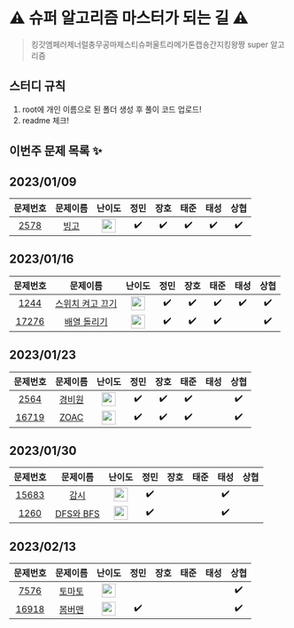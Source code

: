 # ⚠️ 슈퍼 알고리즘 마스터가 되는 길 ⚠️

> 킹갓엠페러제너럴충무공마제스티슈퍼울트라메가톤캡숑간지킹왕짱 super 알고리즘

## 스터디 규칙

1. root에 개인 이름으로 된 폴더 생성 후 풀이 코드 업로드!
2. readme 체크!

## 이번주 문제 목록 ✨

## 2023/01/09

|                        문제번호                         |                                문제이름                                 |                                      난이도                                       |        정민        |        장호        |        태준        |        태성        |        상협        |
| :-----------------------------------------------------: | :---------------------------------------------------------------------: | :-------------------------------------------------------------------------------: | :----------------: | :----------------: | :----------------: | :----------------: | :----------------: |
| <a href="https://www.acmicpc.net/problem/2578">2578</a> | <a href="https://www.acmicpc.net/problem/1089" target="_blank">빙고</a> | <img height="25px" width="25px" src="https://static.solved.ac/tier_small/7.svg"/> | :heavy_check_mark: | :heavy_check_mark: | :heavy_check_mark: | :heavy_check_mark: | :heavy_check_mark: |

## 2023/01/16

|                         문제번호                          |                                      문제이름                                       |                                      난이도                                       |        정민        |        장호        |        태준        |        태성        |        상협        |
| :-------------------------------------------------------: | :---------------------------------------------------------------------------------: | :-------------------------------------------------------------------------------: | :----------------: | :----------------: | :----------------: | :----------------: | :----------------: |
|  <a href="https://www.acmicpc.net/problem/1244">1244</a>  | <a href="https://www.acmicpc.net/problem/1244" target="_blank">스위치 켜고 끄기</a> | <img height="25px" width="25px" src="https://static.solved.ac/tier_small/7.svg"/> | :heavy_check_mark: | :heavy_check_mark: | :heavy_check_mark: | :heavy_check_mark: | :heavy_check_mark: |
| <a href="https://www.acmicpc.net/problem/17276">17276</a> |   <a href="https://www.acmicpc.net/problem/17276" target="_blank">배열 돌리기</a>   | <img height="25px" width="25px" src="https://static.solved.ac/tier_small/9.svg"/> | :heavy_check_mark: | :heavy_check_mark: | :heavy_check_mark: |                    | :heavy_check_mark: |

## 2023/01/23

|                         문제번호                          |                                 문제이름                                  |                                       난이도                                       |        정민        |        장호        |        태준        | 태성 |        상협        |
| :-------------------------------------------------------: | :-----------------------------------------------------------------------: | :--------------------------------------------------------------------------------: | :----------------: | :----------------: | :----------------: | :--: | :----------------: |
|  <a href="https://www.acmicpc.net/problem/2564">2564</a>  | <a href="https://www.acmicpc.net/problem/2564" target="_blank">경비원</a> | <img height="25px" width="25px" src="https://static.solved.ac/tier_small/10.svg"/> | :heavy_check_mark: | :heavy_check_mark: | :heavy_check_mark: |      | :heavy_check_mark: |
| <a href="https://www.acmicpc.net/problem/16719">16719</a> | <a href="https://www.acmicpc.net/problem/16719" target="_blank">ZOAC</a>  | <img height="25px" width="25px" src="https://static.solved.ac/tier_small/11.svg"/> | :heavy_check_mark: | :heavy_check_mark: | :heavy_check_mark: |      | :heavy_check_mark: |

## 2023/01/30

|                         문제번호                          |                                   문제이름                                   |                                       난이도                                       |        정민        | 장호 | 태준 |        태성        | 상협 |
| :-------------------------------------------------------: | :--------------------------------------------------------------------------: | :--------------------------------------------------------------------------------: | :----------------: | :--: | :--: | :----------------: | :--: |
| <a href="https://www.acmicpc.net/problem/15683">15683</a> |   <a href="https://www.acmicpc.net/problem/15683" target="_blank">감시</a>   | <img height="25px" width="25px" src="https://static.solved.ac/tier_small/12.svg"/> | :heavy_check_mark: |      |      | :heavy_check_mark: |      |
|  <a href="https://www.acmicpc.net/problem/1260">1260</a>  | <a href="https://www.acmicpc.net/problem/1260" target="_blank">DFS와 BFS</a> | <img height="25px" width="25px" src="https://static.solved.ac/tier_small/9.svg"/>  | :heavy_check_mark: |      |      | :heavy_check_mark: |      |

## 2023/02/13

|                         문제번호                          |                                  문제이름                                  |                                       난이도                                       |        정민        | 장호 | 태준 | 태성 | 상협 |
| :-------------------------------------------------------: | :------------------------------------------------------------------------: | :--------------------------------------------------------------------------------: | :----------------: | :--: | :--: | :--: | :--: |
|  <a href="https://www.acmicpc.net/problem/7576">7576</a>  | <a href="https://www.acmicpc.net/problem/7576" target="_blank">토마토</a>  | <img height="25px" width="25px" src="https://static.solved.ac/tier_small/11.svg"/> |                    |      |      |      | :heavy_check_mark: |
| <a href="https://www.acmicpc.net/problem/16918">16918</a> | <a href="https://www.acmicpc.net/problem/16918" target="_blank">봄버맨</a> | <img height="25px" width="25px" src="https://static.solved.ac/tier_small/10.svg"/> | :heavy_check_mark: |      |      |      | :heavy_check_mark: |
